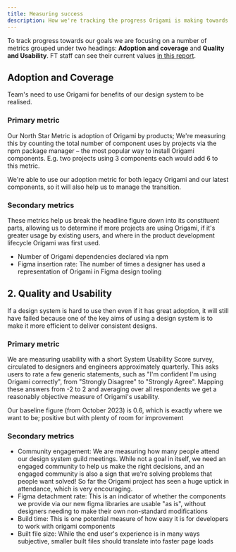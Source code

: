 ```yaml
---
title: Measuring success
description: How we're tracking the progress Origami is making towards its goals.
---
```


To track progress towards our goals we are focusing on a number of metrics grouped under two headings: <b>Adoption and coverage</b> and <b>Quality and Usability</b>. FT staff can see their current values [in this report](https://docs.google.com/spreadsheets/d/15iVaCv6_y-lTvrbJ4JZPxdxZ4TiiOIjKT8rSSi_oyt0/edit).

## Adoption and Coverage

Team's need to use Origami for benefits of our design system to be realised.

### Primary metric

Our North Star Metric is adoption of Origami by products; We're measuring this by counting the total number of component uses by projects via the npm package manager – the most popular way to install Origami components. E.g. two projects using 3 components each would add 6 to this metric.

We're able to use our adoption metric for both legacy Origami and our latest components, so it will also help us to manage the transition.

### Secondary metrics

These metrics help us break the headline figure down into its constituent parts, allowing us to determine if more projects are using Origami, if it's greater usage by existing users, and where in the product development lifecycle Origami was first used.

- Number of Origami dependencies declared via npm
- Figma insertion rate: The number of times a designer has used a representation of Origami in Figma design tooling

## 2. Quality and Usability

If a design system is hard to use then even if it has great adoption, it will still have failed because one of the key aims of using a design system is to make it more efficient to deliver consistent designs.

### Primary metric

We are measuring usability with a short System Usability Score survey, circulated to designers and engineers approximately quarterly. This asks users to rate a few generic statements, such as "I'm confident I'm using Origami correctly", from "Strongly Disagree" to "Strongly Agree". Mapping these answers from -2 to 2 and averaging over all respondents we get a reasonably objective measure of Origami's usability.

Our baseline figure (from October 2023) is 0.6, which is exactly where we want to be; positive but with plenty of room for improvement

### Secondary metrics

- Community engagement: We are measuring how many people attend our design system guild meetings. While not a goal in itself, we need an engaged community to help us make the right decisions, and an engaged community is also a sign that we're solving problems that people want solved! So far the Origami project has seen a huge uptick in attendance, which is very encouraging.
- Figma detachment rate: This is an indicator of whether the components we provide via our new figma libraries are usable "as is", without designers needing to make their own non-standard modifications
- Build time: This is one potential measure of how easy it is for developers to work with origami components
- Built file size: While the end user's experience is in many ways subjective, smaller built files should translate into faster page loads
